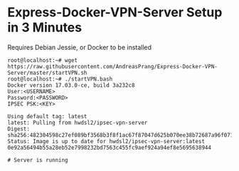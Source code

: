 # Express-Docker-VPN-Server Setup in 3 Minutes

Requires Debian Jessie, or Docker to be installed


```
root@localhost:~# wget https://raw.githubusercontent.com/AndreasPrang/Express-Docker-VPN-Server/master/startVPN.sh
root@localhost:~# ./startVPN.bash 
Docker version 17.03.0-ce, build 3a232c8
User:<USERNAME>
Password:<PASSWORD>
IPSEC PSK:<KEY>

Using default tag: latest
latest: Pulling from hwdsl2/ipsec-vpn-server
Digest: sha256:482304598c27ef089bf3568b3f8f1ac67f87047d625b070ee38b72687a96f071
Status: Image is up to date for hwdsl2/ipsec-vpn-server:latest
0e92a56494b55a28eb52e7998232bd7563c455fc9aef924a94ef8e5695638944

# Server is running
```
